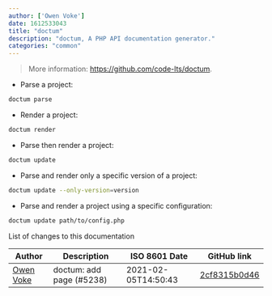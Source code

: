 ```yaml
---
author: ['Owen Voke']
date: 1612533043
title: "doctum"
description: "doctum, A PHP API documentation generator."
categories: "common"
---
```

> More information: <https://github.com/code-lts/doctum>.

- Parse a project:

```bash
doctum parse
```

- Render a project:

```bash
doctum render
```

- Parse then render a project:

```bash
doctum update
```

- Parse and render only a specific version of a project:

```bash
doctum update --only-version=version
```

- Parse and render a project using a specific configuration:

```bash
doctum update path/to/config.php
```
List of changes to this documentation


Author | Description | ISO 8601 Date | GitHub link
------|-----|-----|-----
[Owen Voke](mailto:development@voke.dev) | doctum: add page (#5238) | 2021-02-05T14:50:43 | [2cf8315b0d46](https://github.com/tldr-pages/tldr/commit/2cf8315b0d465c907c65cd1eea6c9f4552a592a3)

